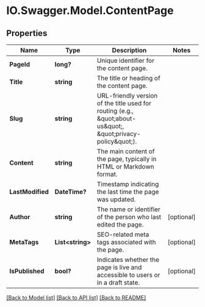 # IO.Swagger.Model.ContentPage
## Properties

Name | Type | Description | Notes
------------ | ------------- | ------------- | -------------
**PageId** | **long?** | Unique identifier for the content page. | 
**Title** | **string** | The title or heading of the content page. | 
**Slug** | **string** | URL-friendly version of the title used for routing (e.g., \&quot;about-us\&quot;, \&quot;privacy-policy\&quot;). | 
**Content** | **string** | The main content of the page, typically in HTML or Markdown format. | 
**LastModified** | **DateTime?** | Timestamp indicating the last time the page was updated. | 
**Author** | **string** | The name or identifier of the person who last edited the page. | [optional] 
**MetaTags** | **List&lt;string&gt;** | SEO-related meta tags associated with the page. | [optional] 
**IsPublished** | **bool?** | Indicates whether the page is live and accessible to users or in a draft state. | [optional] 

[[Back to Model list]](../README.md#documentation-for-models) [[Back to API list]](../README.md#documentation-for-api-endpoints) [[Back to README]](../README.md)

